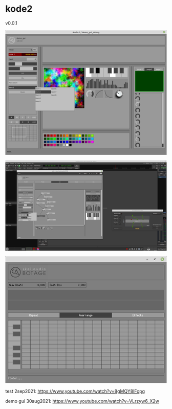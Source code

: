 # kode2

v0.0.1

![screenshot_31aug2021.png](https://github.com/skei/kode2/blob/master/screenshots/screenshot_31aug2021.png)

![screenshot_7sep2021.png](https://github.com/skei/kode2/blob/master/screenshots/screenshot_7sep2021.png)

![sa_botage_12sep2021.png](https://github.com/skei/kode2/blob/master/screenshots/sa_botage_12sep2021.png)


test 2sep2021:
https://www.youtube.com/watch?v=8gMQY8lFopg

demo gui 30aug2021:
https://www.youtube.com/watch?v=VLrzyw6_X2w

